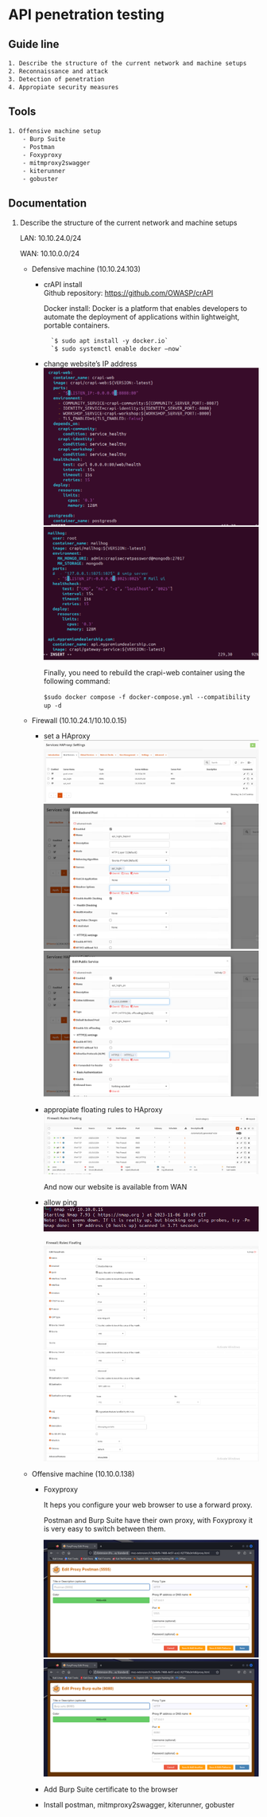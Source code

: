 # API penetration testing

## Guide line
    1. Describe the structure of the current network and machine setups
    2. Reconnaissance and attack
    3. Detection of penetration
    4. Appropiate security measures
    
## Tools
    1. Offensive machine setup
        - Burp Suite
        - Postman
        - Foxyproxy
        - mitmproxy2swagger
        - kiterunner
        - gobuster
        
## Documentation
1. Describe the structure of the current network and machine setups

    LAN: 10.10.24.0/24
    
    WAN: 10.10.0.0/24
    
    - Defensive machine (10.10.24.103)
        - crAPI install    
            Github repository: https://github.com/OWASP/crAPI	
            
            Docker install:
                Docker is a platform that enables developers to automate the deployment of applications within lightweight, portable containers.
               
                `$ sudo apt install -y docker.io`
                `$ sudo systemctl enable docker –now`

        - change website’s IP address
             ![Crapiweb](images/dockeryml_crapiweb.png)
             ![Mailhog](images/dockeryml_mailhog.png)
            
            Finally, you need to rebuild the crapi-web container using the following command:
            
            `$sudo docker compose -f docker-compose.yml --compatibility up -d`
    
    - Firewall (10.10.24.1/10.10.0.15)
    
        - set a HAproxy
            ![HA_server](images/HA_realservers.png)
            ![HA_backend](images/HA_backend.png)
            ![HA_public](images/HA_publicservice.png)
        - appropiate floating rules to HAproxy
            ![Opnsense floating ruls](images/opnsense_floating_rules.png)
            
            And now our website is available from WAN
        - allow ping
            ![NMAP ping error](images/nmap_error_msg.png) 
            
            ![Opnsense new floating rule](images/opnsense_pingrule1.png)
            ![Opnsense new floating rule](images/opnsense_pingrule2.png)
    - Offensive machine (10.10.0.138)
        - Foxyproxy
            
            It heps you configure your web browser to use a forward proxy. 
            
            Postman and Burp Suite have their own proxy, with Foxyproxy it is very easy to switch between them.
            
            ![Foxy-postman](images/foxyproxy_postman.png)
            ![Foxy-burp](images/foxyproxy_burp.png)
            
        - Add Burp Suite certificate to the browser
        - Install postman, mitmproxy2swagger, kiterunner, gobuster
            
    
